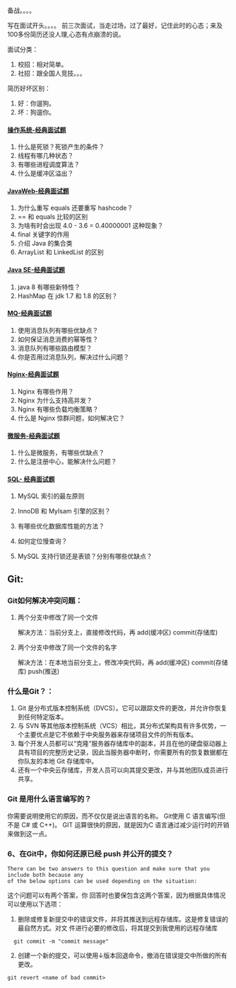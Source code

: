 备战。。。。

写在面试开头。。。。
     前三次面试，当走过场，过了最好，记住此时的心态；来及100多份简历还没人理,心态有点崩溃的说。







面试分类：

1. 校招：相对简单。
2. 社招：跟全国人竞技。。。

简历好坏区别：
1.  好：你遛狗。
2.  坏：狗遛你。











#### [操作系统-经典面试题](https://luxian.yupi.icu/#/roadmap/Java学习路线?id=经典面试题-3)

1. 什么是死锁？死锁产生的条件？
2. 线程有哪几种状态？
3. 有哪些进程调度算法？
4. 什么是缓冲区溢出？

#### [JavaWeb-经典面试题](https://luxian.yupi.icu/#/roadmap/Java学习路线?id=经典面试题)

1. 为什么重写 equals 还要重写 hashcode？
2. == 和 equals 比较的区别
3. 为啥有时会出现 4.0 - 3.6 = 0.40000001 这种现象？
4. final 关键字的作用
5. 介绍 Java 的集合类
6. ArrayList 和 LinkedList 的区别

#### [Java SE-经典面试题](https://luxian.yupi.icu/#/roadmap/Java学习路线?id=经典面试题-1)

1. java 8 有哪些新特性？
2. HashMap 在 jdk 1.7 和 1.8 的区别？

#### [MQ-经典面试题](https://luxian.yupi.icu/#/roadmap/Java学习路线?id=经典面试题-11)

1. 使用消息队列有哪些优缺点？
2. 如何保证消息消费的幂等性？
3. 消息队列有哪些路由模型？
4. 你是否用过消息队列，解决过什么问题？

#### [Nginx-经典面试题](https://luxian.yupi.icu/#/roadmap/Java学习路线?id=经典面试题-12)

1. Nginx 有哪些作用？
2. Nginx 为什么支持高并发？
3. Nginx 有哪些负载均衡策略？
4. 什么是 Nginx 惊群问题，如何解决它？

#### [微服务-经典面试题](https://luxian.yupi.icu/#/roadmap/Java学习路线?id=经典面试题-14)

1. 什么是微服务，有哪些优缺点？
2. 什么是注册中心，能解决什么问题？

#### [SQL- 经典面试题](https://luxian.yupi.icu/#/roadmap/Java学习路线?id=经典面试题-5)

1. MySQL 索引的最左原则

2. InnoDB 和 MyIsam 引擎的区别？

3. 有哪些优化数据库性能的方法？

4. 如何定位慢查询？

5. MySQL 支持行锁还是表锁？分别有哪些优缺点？

   

## Git:

### Git如何解决冲突问题：

1. 两个分支中修改了同一个文件

    解决方法：当前分支上，直接修改代码，再  add(缓冲区)   commit(存储库)


2. 两个分支中修改了同一个文件的名字

    解决方法：在本地当前分支上，修改冲突代码，再  add(缓冲区)   commit(存储库)    push(推送)



### 什么是Git？：

1.   Git 是分布式版本控制系统（DVCS）。它可以跟踪文件的更改，并允许你恢复到任何特定版本。
2.   与 SVN 等其他版本控制系统（VCS）相比，其分布式架构具有许多优势，一个主要优点是它不依赖于中央服务器来存储项目文件的所有版本。
3. 每个开发人员都可以“克隆”服务器存储库中的副本，并且在他的硬盘驱动器上具有项目的完整历史记录，因此当服务器中断时，你需要所有的恢复数据都在你队友的本地 Git 存储库中。
4. 还有一个中央云存储库，开发人员可以向其提交更改，并与其他团队成员进行共享。



### **Git** **是用什么语言编写的？**

   你需要说明使用它的原因，而不仅仅是说出语言的名称。
   Git使用 C 语言编写(但不是 C# 或 C++)。 GIT 运算很快的原因，就是因为C 语言通过减少运行时的开销来做到这一点。

### 6、在Git中，你如何还原已经 push 并公开的提交？  

```
There can be two answers to this question and make sure that you include both because any
of the below options can be used depending on the situation: 
```

 这个问题可以有两个答案，你
回答时也要保包含这两个答案，因为根据具体情况可以使用以下选项：

1.   删除或修复新提交中的错误文件，并将其推送到远程存储库。这是修复错误的最自然方式。对文 件进行必要的修改后，将其提交到我使用的远程存储库

 ```
   git commit -m "commit message" 
 ```

2. 创建一个新的提交，可以使用↓版本回退命令，撤消在错误提交中所做的所有更改。


```
git revert <name of bad commit> 
```

